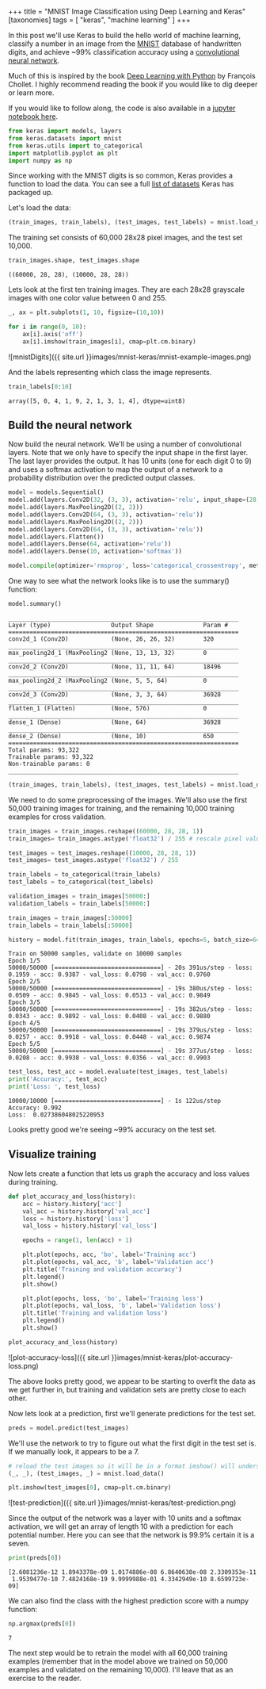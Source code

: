 +++
title = "MNIST Image Classification using Deep Learning and Keras"
[taxonomies]
tags = [ "keras", "machine learning" ]
+++


In this post we'll use Keras to build the hello world of machine learning, classify a number in an image from the [MNIST](http://yann.lecun.com/exdb/mnist/index.html) database of handwritten digits, and achieve ~99% classification accuracy using a [convolutional neural network](https://en.wikipedia.org/wiki/Convolutional_neural_network).

Much of this is inspired by the book [Deep Learning with Python](https://www.manning.com/books/deep-learning-with-python) by François Chollet. I highly recommend reading the book if you would like to dig deeper or learn more. 

If you would like to follow along, the code is also available in a [jupyter notebook here](https://github.com/wtfleming/jupyter-notebooks-public/blob/master/mnist-keras.ipynb).


```python
from keras import models, layers
from keras.datasets import mnist
from keras.utils import to_categorical
import matplotlib.pyplot as plt
import numpy as np
```

Since working with the MNIST digits is so common, Keras provides a function to load the data. You can see a full [list of datasets](https://keras.io/datasets/) Keras has packaged up.

Let's load the data:

```python
(train_images, train_labels), (test_images, test_labels) = mnist.load_data()
```

The training set consists of 60,000 28x28 pixel images, and the test set 10,000.

```python
train_images.shape, test_images.shape
```

```
((60000, 28, 28), (10000, 28, 28))
```

Lets look at the first ten training images. They are each 28x28 grayscale images with one color value between 0 and 255.

```python
_, ax = plt.subplots(1, 10, figsize=(10,10))

for i in range(0, 10):
    ax[i].axis('off')
    ax[i].imshow(train_images[i], cmap=plt.cm.binary)
```

![mnistDigits]({{ site.url }}images/mnist-keras/mnist-example-images.png)

And the labels representing which class the image represents.

```python
train_labels[0:10]
```

```
array([5, 0, 4, 1, 9, 2, 1, 3, 1, 4], dtype=uint8)
```

## Build the neural network

Now build the neural network. We'll be using a number of convolutional layers. Note that we only have to specify the input shape in the first layer. The last layer provides the output. It has 10 units (one for each digit 0 to 9) and uses a softmax activation to map the output of a network to a probability distribution over the predicted output classes.

```python
model = models.Sequential()
model.add(layers.Conv2D(32, (3, 3), activation='relu', input_shape=(28, 28, 1)))
model.add(layers.MaxPooling2D((2, 2)))
model.add(layers.Conv2D(64, (3, 3), activation='relu'))
model.add(layers.MaxPooling2D((2, 2)))
model.add(layers.Conv2D(64, (3, 3), activation='relu'))
model.add(layers.Flatten())
model.add(layers.Dense(64, activation='relu'))
model.add(layers.Dense(10, activation='softmax'))

model.compile(optimizer='rmsprop', loss='categorical_crossentropy', metrics=['accuracy'])
```

One way to see what the network looks like is to use the summary() function:

```python
model.summary()
```

```
_________________________________________________________________
Layer (type)                 Output Shape              Param #   
=================================================================
conv2d_1 (Conv2D)            (None, 26, 26, 32)        320       
_________________________________________________________________
max_pooling2d_1 (MaxPooling2 (None, 13, 13, 32)        0         
_________________________________________________________________
conv2d_2 (Conv2D)            (None, 11, 11, 64)        18496     
_________________________________________________________________
max_pooling2d_2 (MaxPooling2 (None, 5, 5, 64)          0         
_________________________________________________________________
conv2d_3 (Conv2D)            (None, 3, 3, 64)          36928     
_________________________________________________________________
flatten_1 (Flatten)          (None, 576)               0         
_________________________________________________________________
dense_1 (Dense)              (None, 64)                36928     
_________________________________________________________________
dense_2 (Dense)              (None, 10)                650       
=================================================================
Total params: 93,322
Trainable params: 93,322
Non-trainable params: 0
_________________________________________________________________
```

```python
(train_images, train_labels), (test_images, test_labels) = mnist.load_data()
```

We need to do some preprocessing of the images. We'll also use the first 50,000 training images for training, and the remaining 10,000 training examples for cross validation.

```python
train_images = train_images.reshape((60000, 28, 28, 1))
train_images= train_images.astype('float32') / 255 # rescale pixel values from range [0, 255] to [0, 1]

test_images = test_images.reshape((10000, 28, 28, 1))
test_images= test_images.astype('float32') / 255

train_labels = to_categorical(train_labels)
test_labels = to_categorical(test_labels)

validation_images = train_images[50000:]
validation_labels = train_labels[50000:]

train_images = train_images[:50000]
train_labels = train_labels[:50000]

history = model.fit(train_images, train_labels, epochs=5, batch_size=64, validation_data=(validation_images, validation_labels))
```

```
Train on 50000 samples, validate on 10000 samples
Epoch 1/5
50000/50000 [==============================] - 20s 391us/step - loss: 0.1959 - acc: 0.9387 - val_loss: 0.0798 - val_acc: 0.9760
Epoch 2/5
50000/50000 [==============================] - 19s 380us/step - loss: 0.0509 - acc: 0.9845 - val_loss: 0.0513 - val_acc: 0.9849
Epoch 3/5
50000/50000 [==============================] - 19s 382us/step - loss: 0.0343 - acc: 0.9892 - val_loss: 0.0408 - val_acc: 0.9880
Epoch 4/5
50000/50000 [==============================] - 19s 379us/step - loss: 0.0257 - acc: 0.9918 - val_loss: 0.0448 - val_acc: 0.9874
Epoch 5/5
50000/50000 [==============================] - 19s 377us/step - loss: 0.0208 - acc: 0.9938 - val_loss: 0.0356 - val_acc: 0.9903
```

```python
test_loss, test_acc = model.evaluate(test_images, test_labels)
print('Accuracy:', test_acc)
print('Loss: ', test_loss)
```

```
10000/10000 [==============================] - 1s 122us/step
Accuracy: 0.992
Loss:  0.027386048025220953
```

Looks pretty good we're seeing ~99% accuracy on the test set.

## Visualize training

Now lets create a function that lets us graph the accuracy and loss values during training.

```python
def plot_accuracy_and_loss(history):
    acc = history.history['acc']
    val_acc = history.history['val_acc']
    loss = history.history['loss']
    val_loss = history.history['val_loss']

    epochs = range(1, len(acc) + 1)

    plt.plot(epochs, acc, 'bo', label='Training acc')
    plt.plot(epochs, val_acc, 'b', label='Validation acc')
    plt.title('Training and validation accuracy')
    plt.legend()
    plt.show()

    plt.plot(epochs, loss, 'bo', label='Training loss')
    plt.plot(epochs, val_loss, 'b', label='Validation loss')
    plt.title('Training and validation loss')
    plt.legend()
    plt.show()

plot_accuracy_and_loss(history)
```

![plot-accuracy-loss]({{ site.url }}images/mnist-keras/plot-accuracy-loss.png)


The above looks pretty good, we appear to be starting to overfit the data as we get further in, but training and validation sets are pretty close to each other.

Now lets look at a prediction, first we'll generate predictions for the test set.

```python
preds = model.predict(test_images)
```

We'll use the network to try to figure out what the first digit in the test set is. If we manually look, it appears to be a 7.

```python
# reload the test images so it will be in a format imshow() will understand
(_, _), (test_images, _) = mnist.load_data()

plt.imshow(test_images[0], cmap=plt.cm.binary)
```
![test-prediction]({{ site.url }}images/mnist-keras/test-prediction.png)

Since the output of the network was a layer with 10 units and a softmax activation, we will get an array of length 10 with a prediction for each potential number. Here you can see that the network is 99.9% certain it is a seven.

```python
print(preds[0])
```

```
[2.6081236e-12 1.8943378e-09 1.0174886e-08 6.8640638e-08 2.3309353e-11
 1.9539477e-10 7.4824168e-19 9.9999988e-01 4.3342949e-10 8.6599723e-09]
 ```

We can also find the class with the highest prediction score with a numpy function:

```python
np.argmax(preds[0])
```

```
7
```

The next step would be to retrain the model with all 60,000 training examples (remember that in the model above we trained on 50,000 examples and validated on the remaining 10,000). I'll leave that as an exercise to the reader.
